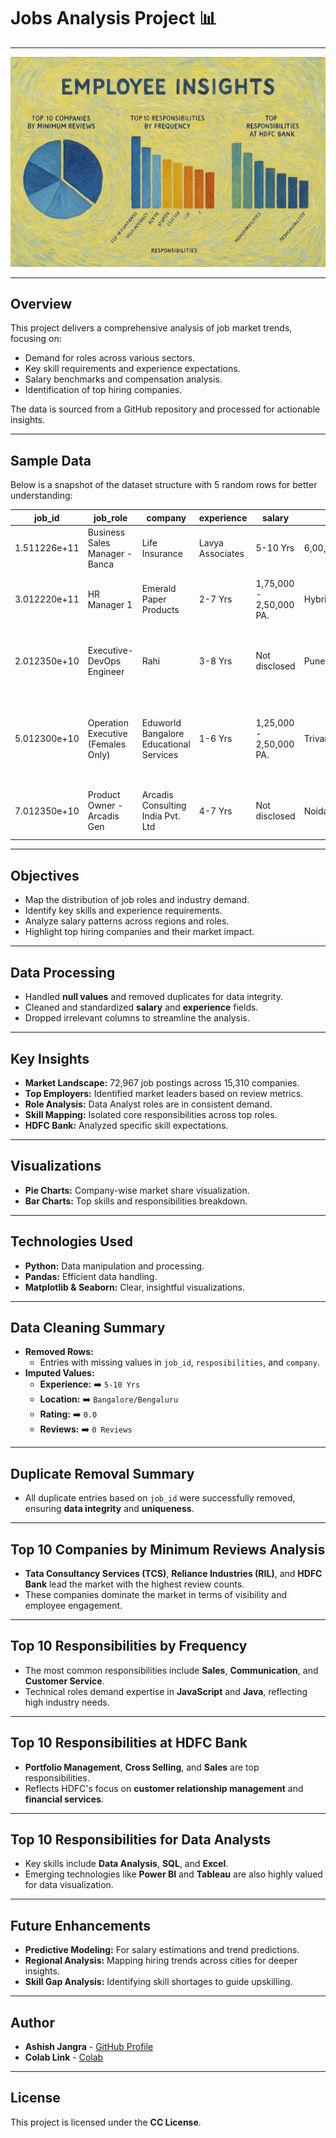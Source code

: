 # **Jobs Analysis Project** 📊  

---

![Jobs Analysis Dashboard](https://raw.githubusercontent.com/AshishJangra27/Jobs-Analysis-Project/refs/heads/main/banner.png)

---

## **Overview**
This project delivers a comprehensive analysis of job market trends, focusing on:
- Demand for roles across various sectors.
- Key skill requirements and experience expectations.
- Salary benchmarks and compensation analysis.
- Identification of top hiring companies.  

The data is sourced from a GitHub repository and processed for actionable insights.  

---

## **Sample Data**
Below is a snapshot of the dataset structure with 5 random rows for better understanding:  

| job_id          | job_role                                     | company                                      | experience | salary                     | location                            | rating | reviews        | resposibilities                                                         |
|------------------|---------------------------------------------|---------------------------------------------|------------|----------------------------|-------------------------------------|--------|----------------|------------------------------------------------------------------------|
| 1.511226e+11    | Business Sales Manager - Banca | Life Insurance | Lavya Associates                            | 5-10 Yrs   | 6,00,000 - 8,00,000 PA.   | Jorhat                              | NaN    | NaN            | Life Insurance, BFSI, Bancassurance, team handling                      |
| 3.012220e+11    | HR Manager 1                                 | Emerald Paper Products                       | 2-7 Yrs    | 1,75,000 - 2,50,000 PA.   | Hybrid - Mohanlalganj               | NaN    | NaN            | Human Resource Management, hr, monitoring, Recruitment                 |
| 2.012350e+10    | Executive- DevOps Engineer                   | Rahi                                         | 3-8 Yrs    | Not disclosed             | Pune                                | NaN    | NaN            | Linux, Jenkins, web services, Gitlab, Puppet, DevOps                   |
| 5.012300e+10    | Operation Executive (Females Only)           | Eduworld Bangalore Educational Services      | 1-6 Yrs    | 1,25,000 - 2,50,000 PA.   | Trivandrum/Thiruvananthapuram       | NaN    | NaN            | Team Management, Team Handling, Team Leading, Brand Development        |
| 7.012350e+10    | Product Owner - Arcadis Gen                  | Arcadis Consulting India Pvt. Ltd            | 4-7 Yrs    | Not disclosed             | Noida, Mumbai                       | 4.2    | 145 Reviews    | Product management, Sales, SAP, Performance management                 |

---

## **Objectives**
- Map the distribution of job roles and industry demand.  
- Identify key skills and experience requirements.  
- Analyze salary patterns across regions and roles.  
- Highlight top hiring companies and their market impact.  

---

## **Data Processing**
- Handled **null values** and removed duplicates for data integrity.  
- Cleaned and standardized **salary** and **experience** fields.  
- Dropped irrelevant columns to streamline the analysis.  

---

## **Key Insights**
- **Market Landscape:** 72,967 job postings across 15,310 companies.  
- **Top Employers:** Identified market leaders based on review metrics.  
- **Role Analysis:** Data Analyst roles are in consistent demand.  
- **Skill Mapping:** Isolated core responsibilities across top roles.  
- **HDFC Bank:** Analyzed specific skill expectations.  

---

## **Visualizations**
- **Pie Charts:** Company-wise market share visualization.  
- **Bar Charts:** Top skills and responsibilities breakdown.  

---

## **Technologies Used**
- **Python:** Data manipulation and processing.  
- **Pandas:** Efficient data handling.  
- **Matplotlib & Seaborn:** Clear, insightful visualizations.  

---

## **Data Cleaning Summary**  
- **Removed Rows:**  
  - Entries with missing values in `job_id`, `resposibilities`, and `company`.  
- **Imputed Values:**  
  - **Experience:** ➡️ `5-10 Yrs`  
  - **Location:** ➡️ `Bangalore/Bengaluru`  
  - **Rating:** ➡️ `0.0`  
  - **Reviews:** ➡️ `0 Reviews`  

---

## **Duplicate Removal Summary**  
- All duplicate entries based on `job_id` were successfully removed, ensuring **data integrity** and **uniqueness**.  

---

## **Top 10 Companies by Minimum Reviews Analysis**  
- **Tata Consultancy Services (TCS)**, **Reliance Industries (RIL)**, and **HDFC Bank** lead the market with the highest review counts.  
- These companies dominate the market in terms of visibility and employee engagement.  

---

## **Top 10 Responsibilities by Frequency**  
- The most common responsibilities include **Sales**, **Communication**, and **Customer Service**.  
- Technical roles demand expertise in **JavaScript** and **Java**, reflecting high industry needs.  

---

## **Top 10 Responsibilities at HDFC Bank**  
- **Portfolio Management**, **Cross Selling**, and **Sales** are top responsibilities.  
- Reflects HDFC's focus on **customer relationship management** and **financial services**.  

---

## **Top 10 Responsibilities for Data Analysts**  
- Key skills include **Data Analysis**, **SQL**, and **Excel**.  
- Emerging technologies like **Power BI** and **Tableau** are also highly valued for data visualization.  

---

## **Future Enhancements**
- **Predictive Modeling:** For salary estimations and trend predictions.  
- **Regional Analysis:** Mapping hiring trends across cities for deeper insights.  
- **Skill Gap Analysis:** Identifying skill shortages to guide upskilling.  

---

## **Author**
- **Ashish Jangra** - [GitHub Profile](https://github.com/AshishJangra27)
- **Colab Link** - [Colab]([https://github.com/AshishJangra27](https://colab.research.google.com/drive/1E1CPo_6YyH6VfsMdEkSQ3eCXIgs5yJMM?usp=sharing))

---

## **License**
This project is licensed under the **CC License**.  
